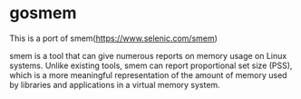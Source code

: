 # gosmem
This is a port of smem(https://www.selenic.com/smem)

smem is a tool that can give numerous reports on memory usage on Linux systems. Unlike existing tools, smem can report proportional set size (PSS), which is a more meaningful representation of the amount of memory used by libraries and applications in a virtual memory system.
